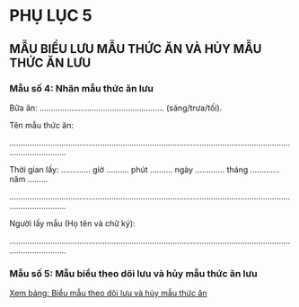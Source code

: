 # PHỤ LỤC 5

## MẪU BIỂU LƯU MẪU THỨC ĂN VÀ HỦY MẪU THỨC ĂN LƯU

### Mẫu số 4: Nhãn mẫu thức ăn lưu

Bữa ăn: ....................................................... (sáng/trưa/tối).

Tên mẫu thức ăn:

.....................................................................................................................................................

Thời gian lấy: ............. giờ .......... phút .......... ngày ............. tháng ............. năm .........

.....................................................................................................................................................

Người lấy mẫu (Họ tên và chữ ký):

.....................................................................................................................................................

### Mẫu số 5: Mẫu biểu theo dõi lưu và hủy mẫu thức ăn lưu

[Xem bảng: Biểu mẫu theo dõi lưu và hủy mẫu thức ăn](#phuluc5_bang_theodoi)